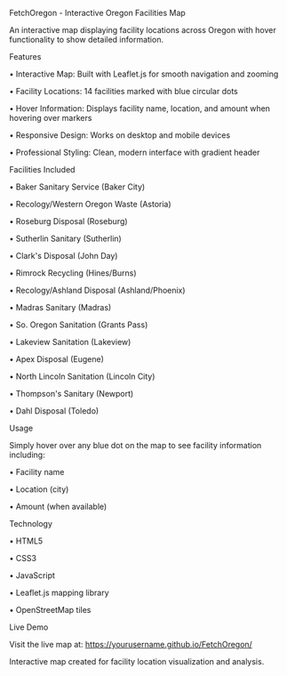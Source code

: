 FetchOregon - Interactive Oregon Facilities Map

An interactive map displaying facility locations across Oregon with hover functionality to show detailed information.

Features

•
Interactive Map: Built with Leaflet.js for smooth navigation and zooming

•
Facility Locations: 14 facilities marked with blue circular dots

•
Hover Information: Displays facility name, location, and amount when hovering over markers

•
Responsive Design: Works on desktop and mobile devices

•
Professional Styling: Clean, modern interface with gradient header

Facilities Included

•
Baker Sanitary Service (Baker City)

•
Recology/Western Oregon Waste (Astoria)

•
Roseburg Disposal (Roseburg)

•
Sutherlin Sanitary (Sutherlin)

•
Clark's Disposal (John Day)

•
Rimrock Recycling (Hines/Burns)

•
Recology/Ashland Disposal (Ashland/Phoenix)

•
Madras Sanitary (Madras)

•
So. Oregon Sanitation (Grants Pass)

•
Lakeview Sanitation (Lakeview)

•
Apex Disposal (Eugene)

•
North Lincoln Sanitation (Lincoln City)

•
Thompson's Sanitary (Newport)

•
Dahl Disposal (Toledo)

Usage

Simply hover over any blue dot on the map to see facility information including:

•
Facility name

•
Location (city)

•
Amount (when available)

Technology

•
HTML5

•
CSS3

•
JavaScript

•
Leaflet.js mapping library

•
OpenStreetMap tiles

Live Demo

Visit the live map at: https://yourusername.github.io/FetchOregon/




Interactive map created for facility location visualization and analysis.

